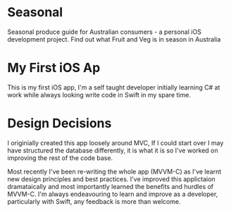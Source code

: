 # Seasonal
Seasonal produce guide for Australian consumers - a personal iOS development project. Find out what Fruit and Veg is in season in Australia

# My First iOS Ap 
This is my first iOS app, I'm a self taught developer initially learning C# at work while always looking write code in Swift in my spare time. 

# Design Decisions 
I originially created this app loosely around MVC, If I could start over I may have structured the database differently, it is what it is so I've worked on improving the rest of the code base. 

Most recently I've been re-writing the whole app (MVVM-C) as I've learnt new design principles and best practices. I've improved this applictaion dramataically and most importantly learned the benefits and hurdles of MVVM-C. I'm always endeavouring to learn and improve as a developer, particularly with Swift, any feedback is more than welcome. 


